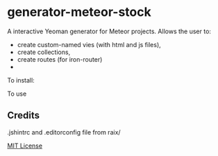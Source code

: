 # generator-meteor-stock

A interactive Yeoman generator for Meteor projects.  Allows the user to:

* create custom-named vies (with html and js files),
* create collections,
* create routes (for iron-router)
*



To install:


To use


## Credits

.jshintrc and .editorconfig file from raix/

[MIT License](http://en.wikipedia.org/wiki/MIT_License)
